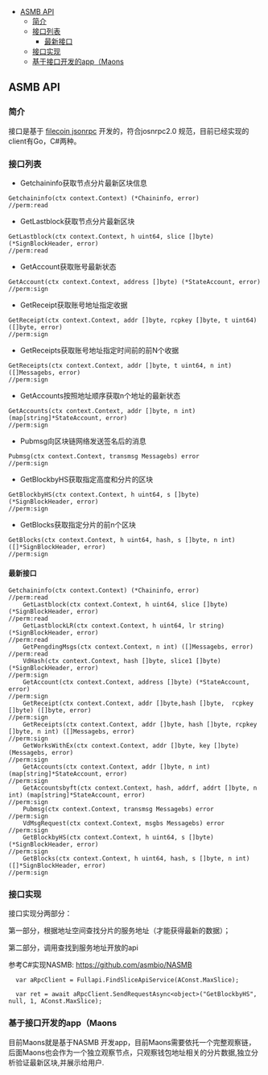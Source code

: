 
- [ASMB API](#asmb-api)
	- [简介](#简介)
	- [接口列表](#接口列表)
		- [最新接口](#最新接口)
	- [接口实现](#接口实现)
	- [基于接口开发的app（Maons](#基于接口开发的appmaons)

## ASMB API

### 简介
接口是基于 [filecoin jsonrpc](https://github.com/filecoin-project/go-jsonrpc) 开发的，符合josnrpc2.0 规范，目前已经实现的client有Go，C#两种。
    
### 接口列表

- Getchaininfo获取节点分片最新区块信息

```
Getchaininfo(ctx context.Context) (*Chaininfo, error)                                                                                     //perm:read
```
- GetLastblock获取节点分片最新区块

```
GetLastblock(ctx context.Context, h uint64, slice []byte) (*SignBlockHeader, error)                                                       //perm:read
```
- GetAccount获取账号最新状态

```
GetAccount(ctx context.Context, address []byte) (*StateAccount, error)                                                                    //perm:sign
```
- GetReceipt获取账号地址指定收据

```
GetReceipt(ctx context.Context, addr []byte, rcpkey []byte, t uint64) ([]byte, error)                                                     //perm:sign
```
- GetReceipts获取账号地址指定时间前的前N个收据

```
GetReceipts(ctx context.Context, addr []byte, t uint64, n int) ([]Messagebs, error)                                                       //perm:sign
```
- GetAccounts按照地址顺序获取n个地址的最新状态

```
GetAccounts(ctx context.Context, addr []byte, n int) (map[string]*StateAccount, error)                                                    //perm:sign
```
- Pubmsg向区块链网络发送签名后的消息

```
Pubmsg(ctx context.Context, transmsg Messagebs) error                                                                                     //perm:sign
```

- GetBlockbyHS获取指定高度和分片的区块

```
GetBlockbyHS(ctx context.Context, h uint64, s []byte) (*SignBlockHeader, error)                                                           //perm:sign
```
- GetBlocks获取指定分片的前n个区块

```
GetBlocks(ctx context.Context, h uint64, hash, s []byte, n int) ([]*SignBlockHeader, error)                                               //perm:sign	
```

#### 最新接口
```
Getchaininfo(ctx context.Context) (*Chaininfo, error)                                                                                     //perm:read
	GetLastblock(ctx context.Context, h uint64, slice []byte) (*SignBlockHeader, error)                                                       //perm:read
	GetLastblockLR(ctx context.Context, h uint64, lr string) (*SignBlockHeader, error)                                                        //perm:read
	GetPengdingMsgs(ctx context.Context, n int) ([]Messagebs, error)                                                                          //perm:read
	VdHash(ctx context.Context, hash []byte, slice1 []byte) (*SignBlockHeader, error)                                                         //perm:sign
	GetAccount(ctx context.Context, address []byte) (*StateAccount, error)                                                                    //perm:sign
	GetReceipt(ctx context.Context, addr []byte,hash []byte,  rcpkey []byte) ([]byte, error)                                                               //perm:sign
	GetReceipts(ctx context.Context, addr []byte, hash []byte, rcpkey []byte, n int) ([]Messagebs, error)                                     //perm:sign
	GetWorksWithEx(ctx context.Context, addr []byte, key []byte) (Messagebs, error)                                                           //perm:sign
	GetAccounts(ctx context.Context, addr []byte, n int) (map[string]*StateAccount, error)                                                    //perm:sign
	GetAccountsbyft(ctx context.Context, hash, addrf, addrt []byte, n int) (map[string]*StateAccount, error)                                  //perm:sign
	Pubmsg(ctx context.Context, transmsg Messagebs) error                                                                                     //perm:sign
	VdMsgRequest(ctx context.Context, msgbs Messagebs) error                                                                                  //perm:sign
	GetBlockbyHS(ctx context.Context, h uint64, s []byte) (*SignBlockHeader, error)                                                           //perm:sign
	GetBlocks(ctx context.Context, h uint64, hash, s []byte, n int) ([]*SignBlockHeader, error)                                               //perm:sign
```

### 接口实现

接口实现分两部分：

第一部分，根据地址空间查找分片的服务地址（才能获得最新的数据）；

第二部分，调用查找到服务地址开放的api

参考C#实现NASMB: https://github.com/asmbio/NASMB

```
  var aRpcClient = Fullapi.FindSliceApiService(AConst.MaxSlice);

  var ret = await aRpcClient.SendRequestAsync<object>("GetBlockbyHS", null, 1, AConst.MaxSlice);
```
### 基于接口开发的app（Maons

目前Maons就是基于NASMB 开发app，目前Maons需要依托一个完整观察链，后面Maons也会作为一个独立观察节点，只观察钱包地址相关的分片数据,独立分析验证最新区块,并展示给用户.

